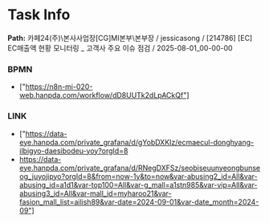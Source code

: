 # Task Info

**Path:** 카페24(주)\본사사업장\[CG]MI본부\본부장 / jessicasong / [214786] [EC] EC매출액 현황 모니터링 _ 고객사 주요 이슈 점검 / 2025-08-01_00-00-00

### BPMN
- ["https://n8n-mi-020-web.hanpda.com/workflow/dD8UUTk2dLpACkQf"]

### LINK
- ["https://data-eye.hanpda.com/private_grafana/d/gYobDXKIz/ecmaecul-donghyang-ilbigyo-daesibodeu-yoy?orgId=8
- https://data-eye.hanpda.com/private_grafana/d/RNegDXFSz/seobiseuunyeongbunseog_juyojipyo?orgId=8&from=now-1y&to=now&var-abusing2_id=All&var-abusing_id=a1d1&var-top100=All&var-g_mall=a1stn985&var-vip=All&var-abusing3_id=All&var-mall_id=myharoo21&var-fasion_mall_list=ailish89&var-date=2024-09-01&var-date_month=2024-09"]

